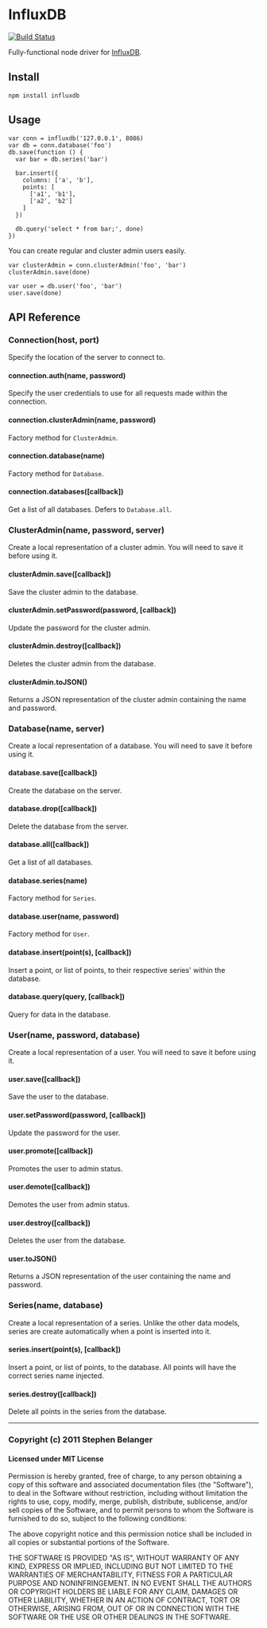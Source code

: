 # InfluxDB
[![Build Status](https://travis-ci.org/Qard/node-influxdb.png)](https://travis-ci.org/Qard/node-influxdb)

Fully-functional node driver for [InfluxDB](http://influxdb.com).

## Install

    npm install influxdb

## Usage

    var conn = influxdb('127.0.0.1', 8086)
    var db = conn.database('foo')
    db.save(function () {
      var bar = db.series('bar')

      bar.insert({
        columns: ['a', 'b'],
        points: [
          ['a1', 'b1'],
          ['a2', 'b2']
        ]
      })

      db.query('select * from bar;', done)
    })

You can create regular and cluster admin users easily.

    var clusterAdmin = conn.clusterAdmin('foo', 'bar')
    clusterAdmin.save(done)

    var user = db.user('foo', 'bar')
    user.save(done)

## API Reference

### Connection(host, port)
Specify the location of the server to connect to.

#### connection.auth(name, password)
Specify the user credentials to use for all requests made within the connection.

#### connection.clusterAdmin(name, password)
Factory method for `ClusterAdmin`.

#### connection.database(name)
Factory method for `Database`.

#### connection.databases([callback])
Get a list of all databases. Defers to `Database.all`.

### ClusterAdmin(name, password, server)
Create a local representation of a cluster admin. You will need to save it before using it.

#### clusterAdmin.save([callback])
Save the cluster admin to the database.

#### clusterAdmin.setPassword(password, [callback])
Update the password for the cluster admin.

#### clusterAdmin.destroy([callback])
Deletes the cluster admin from the database.

#### clusterAdmin.toJSON()
Returns a JSON representation of the cluster admin containing the name and password.

### Database(name, server)
Create a local representation of a database. You will need to save it before using it.

#### database.save([callback])
Create the database on the server.

#### database.drop([callback])
Delete the database from the server.

#### database.all([callback])
Get a list of all databases.

#### database.series(name)
Factory method for `Series`.

#### database.user(name, password)
Factory method for `User`.

#### database.insert(point(s), [callback])
Insert a point, or list of points, to their respective series' within the database.

#### database.query(query, [callback])
Query for data in the database.

### User(name, password, database)
Create a local representation of a user. You will need to save it before using it.

#### user.save([callback])
Save the user to the database.

#### user.setPassword(password, [callback])
Update the password for the user.

#### user.promote([callback])
Promotes the user to admin status.

#### user.demote([callback])
Demotes the user from admin status.

#### user.destroy([callback])
Deletes the user from the database.

#### user.toJSON()
Returns a JSON representation of the user containing the name and password.

### Series(name, database)
Create a local representation of a series. Unlike the other data models, series are create automatically when a point is inserted into it.

#### series.insert(point(s), [callback])
Insert a point, or list of points, to the database. All points will have the correct series name injected.

#### series.destroy([callback])
Delete all points in the series from the database.

---

### Copyright (c) 2011 Stephen Belanger
#### Licensed under MIT License

Permission is hereby granted, free of charge, to any person obtaining a copy of this software and associated documentation files (the "Software"), to deal in the Software without restriction, including without limitation the rights to use, copy, modify, merge, publish, distribute, sublicense, and/or sell copies of the Software, and to permit persons to whom the Software is furnished to do so, subject to the following conditions:

The above copyright notice and this permission notice shall be included in all copies or substantial portions of the Software.

THE SOFTWARE IS PROVIDED "AS IS", WITHOUT WARRANTY OF ANY KIND, EXPRESS OR IMPLIED, INCLUDING BUT NOT LIMITED TO THE WARRANTIES OF MERCHANTABILITY, FITNESS FOR A PARTICULAR PURPOSE AND NONINFRINGEMENT. IN NO EVENT SHALL THE AUTHORS OR COPYRIGHT HOLDERS BE LIABLE FOR ANY CLAIM, DAMAGES OR OTHER LIABILITY, WHETHER IN AN ACTION OF CONTRACT, TORT OR OTHERWISE, ARISING FROM, OUT OF OR IN CONNECTION WITH THE SOFTWARE OR THE USE OR OTHER DEALINGS IN THE SOFTWARE.
